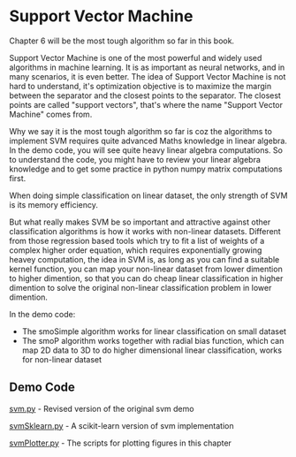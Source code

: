 # Support Vector Machine

Chapter 6 will be the most tough algorithm so far in this book.

Support Vector Machine is one of the most powerful and widely used algorithms in machine learning. It is as important as neural networks, and in many scenarios, it is even better. The idea of Support Vector Machine is not hard to understand, it's optimization objective is to maximize the margin between the separator and the closest points to the separator. The closest points are called "support vectors", that's where the name "Support Vector Machine" comes from.

Why we say it is the most tough algorithm so far is coz the algorithms to implement SVM requires quite advanced Maths knowledge in linear algebra. In the demo code, you will see quite heavy linear algebra computations. So to understand the code, you might have to review your linear algebra knowledge and to get some practice in python numpy matrix computations first.

When doing simple classification on linear dataset, the only strength of SVM is its memory efficiency.

But what really makes SVM be so important and attractive against other classification algorithms is how it works with non-linear datasets. Different from those regression based tools which try to fit a list of weights of a complex higher order equation, which requires exponentially growing heavey computation, the idea in SVM is, as long as you can find a suitable kernel function, you can map your non-linear dataset from lower dimention to higher dimention, so that you can do cheap linear classification in higher dimention to solve the original non-linear classification problem in lower dimention.

In the demo code:
- The smoSimple algorithm works for linear classification on small dataset
- The smoP algorithm works together with radial bias function, which can map 2D data to 3D to do higher dimensional linear classification, works for non-linear dataset

## Demo Code

[svm.py](svm.py) - Revised version of the original svm demo

[svmSklearn.py](svmSklearn.py) - A scikit-learn version of svm implementation

[svmPlotter.py](svmPlotter.py) - The scripts for plotting figures in this chapter
